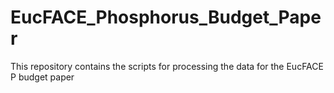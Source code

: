 # EucFACE_Phosphorus_Budget_Paper
This repository contains the scripts for processing the data for the EucFACE P budget paper
